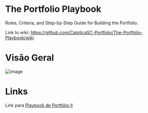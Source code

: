 # The Portfolio Playbook
Rules, Criteria, and Step-by-Step Guide for Building the Portfolio.


Link to wiki: https://github.com/CatolicaSC-Portfolio/The-Portfolio-Playbook/wiki



# Visão Geral

![image](https://github.com/CatolicaSC-Portfolio/The-Portfolio-Playbook-II/assets/1449952/4aac8b64-0fd6-40f0-a286-d0fd4a9833d3)





# Links

Link para [Playbook de Portfólio II](https://github.com/CatolicaSC-Portfolio/The-Portfolio-Playbook-I)

